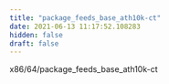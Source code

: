 ```yaml
---
title: "package_feeds_base_ath10k-ct"
date: 2021-06-13 11:17:52.108283
hidden: false
draft: false
---
```


x86/64/package_feeds_base_ath10k-ct

